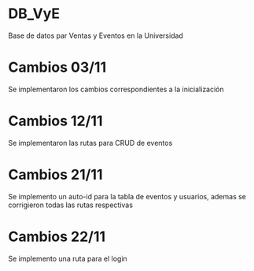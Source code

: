 # DB_VyE
Base de datos par Ventas y Eventos en la Universidad 

# Cambios 03/11
Se implementaron los cambios correspondientes a la inicialización

# Cambios 12/11
Se implementaron las rutas para CRUD de eventos

# Cambios 21/11
Se implemento un auto-id para la tabla de eventos y usuarios, ademas se corrigieron todas las rutas respectivas

# Cambios 22/11
Se implemento una ruta para el login
